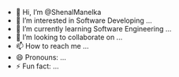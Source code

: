- 👋 Hi, I’m @ShenalManelka
- 👀 I’m interested in Software Developing ...
- 🌱 I’m currently learning Software Engineering ...
- 💞️ I’m looking to collaborate on ...
- 📫 How to reach me ...
- 😄 Pronouns: ...
- ⚡ Fun fact: ...

<!---
ShenalManelka/ShenalManelka is a ✨ special ✨ repository because its `README.md` (this file) appears on your GitHub profile.
You can click the Preview link to take a look at your changes.
--->
